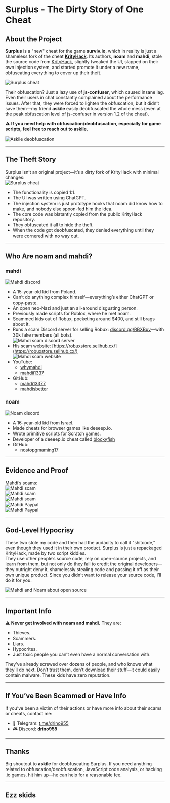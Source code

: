 # Surplus - The Dirty Story of One Cheat

## About the Project

**Surplus** is a "new" cheat for the game **surviv.io**, which in reality is just a shameless fork of the cheat [**KrityHack**](https://github.com/Drino955/survev-krityhack). Its authors, **noam** and **mahdi**, stole the source code from [KrityHack](https://github.com/Drino955/survev-krityhack), slightly tweaked the UI, slapped on their own injection system, and started promote it under a new name, obfuscating everything to cover up their theft.

![Surplus cheat](./images/surplus-game.png)

Their obfuscation? Just a lazy use of **js-confuser**, which caused insane lag. Even their users in chat constantly complained about the performance issues. After that, they were forced to lighten the obfuscation, but it didn’t save them—my friend **askile** easily deobfuscated the whole mess (even at the peak obfuscation level of js-confuser in version 1.2 of the cheat).

⚠️ **If you need help with obfuscation/deobfuscation, especially for game scripts, feel free to reach out to askile.**

![Askile deobfuscation](./images/askile_deobfuscation.png)

---

## The Theft Story

Surplus isn’t an original project—it’s a dirty fork of KrityHack with minimal changes:  
![Surplus cheat](./images/surplus-menu.png)

- The functionality is copied 1:1.
- The UI was written using ChatGPT.
- The injection system is just prototype hooks that noam did know how to make, and nobody else spoon-fed him the idea.
- The core code was blatantly copied from the public KrityHack repository.
- They obfuscated it all to hide the theft.
- When the code got deobfuscated, they denied everything until they were cornered with no way out.

---

## Who Are noam and mahdi?

### mahdi  
![Mahdi discord](./images/mahdi_discord.png)  
- A 15-year-old kid from Poland.
- Can’t do anything complex himself—everything’s either ChatGPT or copy-paste.
- An open neo-Nazi and just an all-around disgusting person.
- Previously made scripts for Roblox, where he met noam.
- Scammed kids out of Robux, pocketing around $400, and still brags about it.
- Runs a scam Discord server for selling Robux: [discord.gg/RBXBuy](https://discord.gg/RBXBuy)—with 30k fake members (all bots).  
![Mahdi scam discord server](./images/mahdi_RBXScamDiscordServer.png)  
- His scam website: [https://robuxstore.sellhub.cx/](https://robuxstore.sellhub.cx/)  
![Mahdi scam website](./images/mahdi_RBXScamWebSite.png)  
- YouTube:  
    - [whymahdi](https://www.youtube.com/@whymahdi/videos)  
    - [mahdii1337](https://www.youtube.com/@mahdii1337/videos)  
- GitHub:  
    - [mahdi13377](https://github.com/mahdi13377/)  
    - [mahdisbetter](https://github.com/mahdisbetter)  

### noam  
![Noam discord](./images/noam_discord.png)  
- A 16-year-old kid from Israel.
- Made cheats for browser games like deeeep.io.
- Wrote primitive scripts for Scratch games.
- Developer of a deeeep.io cheat called [blockyfish](https://blockyfish.vercel.app/)
- GitHub:  
    - [nostopgmaming17](https://github.com/nostopgmaming17)  

---

## Evidence and Proof  

Mahdi’s scams:  
![Mahdi scam](./images/mahdi_RBXScam1.png)  
![Mahdi scam](./images/mahdi_RBXScam2.png)  
![Mahdi scam](./images/mahdi_RBXScam3.png)  
![Mahdi Paypal](./images/mahdi_paypal1.png)  
![Mahdi Paypal](./images/mahdi_paypal2.png)  

---

## God-Level Hypocrisy  

These two stole my code and then had the audacity to call it "shitcode," even though they used it in their own product. Surplus is just a repackaged KrityHack, made by two script kiddies.  
They use other people’s source code, rely on open-source projects, and learn from them, but not only do they fail to credit the original developers—they outright deny it, shamelessly stealing code and passing it off as their own unique product. Since you didn’t want to release your source code, I’ll do it for you.

![Mahdi and Noam about open source](./images/surplus_opensource.png)  

---

## Important Info  

⚠️ **Never get involved with noam and mahdi.** They are:  
- Thieves.  
- Scammers.  
- Liars.  
- Hypocrites.  
- Just toxic people you can’t even have a normal conversation with.  

They’ve already screwed over dozens of people, and who knows what they’ll do next. Don’t trust them, don’t download their stuff—it could easily contain malware. These kids have zero reputation.  

---

## If You’ve Been Scammed or Have Info  

If you’ve been a victim of their actions or have more info about their scams or cheats, contact me:  

- 📲 Telegram: [t.me/drino955](https://t.me/drino955)  
- 🎮 Discord: **drino955**  

---

## Thanks  

Big shoutout to **askile** for deobfuscating Surplus. If you need anything related to obfuscation/deobfuscation, JavaScript code analysis, or hacking .io games, hit him up—he can help for a reasonable fee.  

---

## Ezz skids  
